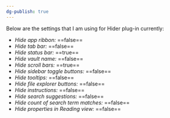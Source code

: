 ```yaml
---
dg-publish: true
---
```

Below are the settings that I am using for Hider plug-in currently:
- *Hide app ribbon:* ==false==
- *Hide tab bar:* ==false==
- *Hide status bar:* ==true==
- *Hide vault name:* ==false==
- *Hide scroll bars:* ==true==
- *Hide sidebar toggle buttons:* ==false==
- *Hide tooltips:* ==false==
- *Hide file explorer buttons:* ==false==
- *Hide instructions:* ==false==
- *Hide search suggestions:* ==false==
- *Hide count of search term matches:* ==false==
- *Hide properties in Reading view:* ==false== 